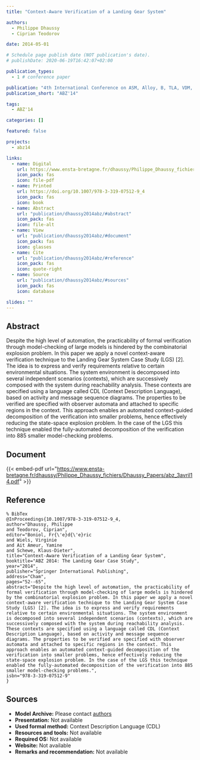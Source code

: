 ```yaml
---
title: "Context-Aware Verification of a Landing Gear System"

authors:
  - Philippe Dhaussy
  - Ciprian Teodorov

date: 2014-05-01

# Schedule page publish date (NOT publication's date).
# publishDate: 2020-06-19T16:42:07+02:00

publication_types:
  - 1 # conference paper

publication: "4th International Conference on ASM, Alloy, B, TLA, VDM, and Z (ABZ'14)"
publication_short: "ABZ'14"

tags:
  - ABZ'14

categories: []

featured: false

projects:
  - abz14

links:
  - name: Digital
    url: https://www.ensta-bretagne.fr/dhaussy/Philippe_Dhaussy_fichiers/Dhaussy_Papers/abz_3avril14.pdf
    icon_pack: fas
    icon: file-pdf
  - name: Printed
    url: https://doi.org/10.1007/978-3-319-07512-9_4
    icon_pack: fas
    icon: book
  - name: Abstract
    url: "publication/dhaussy2014abz/#abstract"
    icon_pack: fas
    icon: file-alt
  - name: View
    url: "publication/dhaussy2014abz/#document"
    icon_pack: fas
    icon: glasses
  - name: Cite
    url: "publication/dhaussy2014abz/#reference"
    icon_pack: fas
    icon: quote-right
  - name: Source
    url: "publication/dhaussy2014abz/#sources"
    icon_pack: fas
    icon: database

slides: ""
---
```


## Abstract

Despite the high level of automation, the practicability of formal verification through model-checking of large models is hindered by the combinatorial explosion problem. In this paper we apply a novel context-aware verification technique to the Landing Gear System Case Study (LGS) [2]. The idea is to express and verify requirements relative to certain environmental situations. The system environment is decomposed into several independent scenarios (contexts), which are successively composed with the system during reachability analysis. These contexts are specified using a language called CDL (Context Description Language), based on activity and message sequence diagrams. The properties to be verified are specified with observer automata and attached to specific regions in the context. This approach enables an automated context-guided decomposition of the verification into smaller problems, hence effectively reducing the state-space explosion problem. In the case of the LGS this technique enabled the fully-automated decomposition of the verification into 885 smaller model-checking problems.

## Document

{{< embed-pdf url="https://www.ensta-bretagne.fr/dhaussy/Philippe_Dhaussy_fichiers/Dhaussy_Papers/abz_3avril14.pdf" >}}

## Reference

```
% BibTex
@InProceedings{10.1007/978-3-319-07512-9_4,
author="Dhaussy, Philippe
and Teodorov, Ciprian",
editor="Boniol, Fr{\'e}d{\'e}ric
and Wiels, Virginie
and Ait Ameur, Yamine
and Schewe, Klaus-Dieter",
title="Context-Aware Verification of a Landing Gear System",
booktitle="ABZ 2014: The Landing Gear Case Study",
year="2014",
publisher="Springer International Publishing",
address="Cham",
pages="52--65",
abstract="Despite the high level of automation, the practicability of formal verification through model-checking of large models is hindered by the combinatorial explosion problem. In this paper we apply a novel context-aware verification technique to the Landing Gear System Case Study (LGS) [2]. The idea is to express and verify requirements relative to certain environmental situations. The system environment is decomposed into several independent scenarios (contexts), which are successively composed with the system during reachability analysis. These contexts are specified using a language called CDL (Context Description Language), based on activity and message sequence diagrams. The properties to be verified are specified with observer automata and attached to specific regions in the context. This approach enables an automated context-guided decomposition of the verification into smaller problems, hence effectively reducing the state-space explosion problem. In the case of the LGS this technique enabled the fully-automated decomposition of the verification into 885 smaller model-checking problems.",
isbn="978-3-319-07512-9"
}
```

## Sources

- **Model Archive:**
  Please contact <a href ="mailto:philippe.dhaussy@ensta-bretagne.fr;ciprian.teodorov@ensta-bretagne.fr">authors</a>
- **Presentation:**
  Not available
- **Used formal method:**
  Context Description Language (CDL)
- **Resources and tools:**
  Not available
- **Required OS:**
  Not available
- **Website:**
  Not available
- **Remarks and recommendation:**
  Not available
